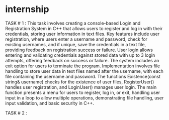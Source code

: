 # internship
TASK # 1 :
This task involves creating a console-based Login and Registration System in C++ that allows users to register and log in with their credentials, storing user information in text files. Key features include user registration, where users enter a username and password, check for existing usernames, and if unique, save the credentials in a text file, providing feedback on registration success or failure. User login allows entering and validating credentials against stored data with up to 3 login attempts, offering feedback on success or failure. The system includes an exit option for users to terminate the program. Implementation involves file handling to store user data in text files named after the username, with each file containing the username and password. The functions Existence(const string& username) checks for the existence of user files, RegisterUser() handles user registration, and LoginUser() manages user login. The main function presents a menu for users to register, log in, or exit, handling user input in a loop to allow multiple operations, demonstrating file handling, user input validation, and basic security in C++.

TASK # 2 :
